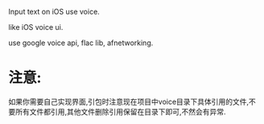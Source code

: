 Input text on iOS use voice.
 
like iOS voice ui.

use google voice api, flac lib, afnetworking.

# 注意:
如果你需要自己实现界面,引包时注意现在项目中voice目录下具体引用的文件,不要所有文件都引用,其他文件删除引用保留在目录下即可,不然会有异常.

